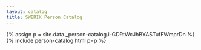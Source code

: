 ```yaml
---
layout: catalog
title: SWERIK Person Catalog
---
```

{% assign p = site.data._person-catalog.i-GDRtWcJhBYASTufFWmprDn %}
{% include person-catalog.html p=p %}

